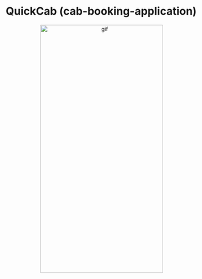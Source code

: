 # QuickCab (cab-booking-application)
<p align="center">
    <img src="https://th.bing.com/th/id/OIP.lZzwIZety58vyBUXpc8qRQHaE8?w=278&h=185&c=7&r=0&o=5&dpr=1.4&pid=1.7)https://th.bing.com/th/id/OIP.lZzwIZety58vyBUXpc8qRQHaE8?w=278&h=185&c=7&r=0&o=5&dpr=1.4&pid=1.7" alt="gif" margin="0 auto" display="block" width="80%" height="650px"  object-fit="cover">
</p>
